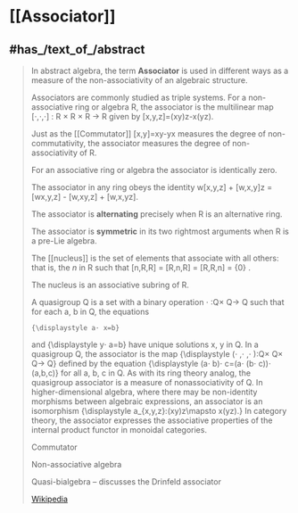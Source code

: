 # [[Associator]] 


## #has_/text_of_/abstract 

> In abstract algebra, the term **Associator** is used in different ways 
> as a measure of the non-associativity of an algebraic structure. 
> 
> Associators are commonly studied as triple systems.
> For a non-associative ring or algebra R, the associator is the multilinear map 
>    [⋅,⋅,⋅] : R × R × R → R  given by [x,y,z]=(xy)z-x(yz).
>    
> Just as the [[Commutator]] [x,y]=xy-yx measures the degree of non-commutativity, 
> the associator measures the degree of non-associativity of R.
>
> For an associative ring or algebra the associator is identically zero.
>
> The associator in any ring obeys the identity
>      w[x,y,z] + [w,x,y]z = [wx,y,z] - [w,xy,z] + [w,x,yz].
>   
> 
> The associator is __alternating__ precisely when R is an alternative ring.
>
> The associator is __symmetric__ in its two rightmost arguments when R is a pre-Lie algebra.
>
> The [[nucleus]] is the set of elements that associate with all others: that is, the 
> _n_ in R such that  [n,R,R] = [R,n,R] = [R,R,n] = {0} .
>   
> The nucleus is an associative subring of R.
>
> A quasigroup Q is a set with a binary operation ⋅ :Q× Q→ Q such that for each a, b in Q,
> the equations 
>
>     {\displaystyle a⋅ x=b}
>  and 
>     {\displaystyle y⋅ a=b}
>  have unique solutions x, y in Q. In a quasigroup Q, the associator is the map 
>     {\displaystyle (⋅ ,⋅ ,⋅ ):Q× Q× Q→ Q}
>  defined by the equation
>     {\displaystyle (a⋅ b)⋅ c=(a⋅ (b⋅ c))⋅ (a,b,c)}
> for all a, b, c in Q. As with its ring theory analog, the quasigroup associator is a measure of nonassociativity of Q.
> In higher-dimensional algebra, where there may be non-identity morphisms between algebraic expressions, an associator is an isomorphism
>     {\displaystyle a_{x,y,z}:(xy)z\mapsto x(yz).}
> In category theory, the associator expresses the associative properties of the internal product functor in monoidal categories.
>
> 
>
> Commutator
>
> Non-associative algebra
>
> Quasi-bialgebra – discusses the Drinfeld associator
>
> [Wikipedia](https://en.wikipedia.org/wiki/Associator)

